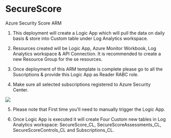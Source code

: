 # SecureScore
Azure Security Score ARM 

1. This deployment will create a Logic App which will pull the data on daily basis & store into Custom table under Log Analytics workspace. 

2. Resources created will be Logic App, Azure Monitor Workbook, Log Analytics workspace & API Connection. It is recommended to create a new Resource Group for the se resources. 

3. Once deployment of this ARM template is complete please go to all the Suscriptions & provide this Logic App as Reader RABC role.

4. Make sure all selected subscriptions registered to Azure Security Center.



<a href="https://azuredeploy.net/
   repository=https://raw.githubusercontent.com/c03vikas/SecureScore/master/SecureScoreARM.json"
   target="_blank">
   <img src="https://aka.ms/deploytoazurebutton"/>
</a>


5. Please note that First time you'll need to manually trigger the Logic App.

6. Once Logic App is executed it will create Four Custom new tables in Log Analytics workspace: SecureScore_CL, SecureScoreAssessments_CL, SecureScoreControls_CL and Subscriptions_CL.

 
